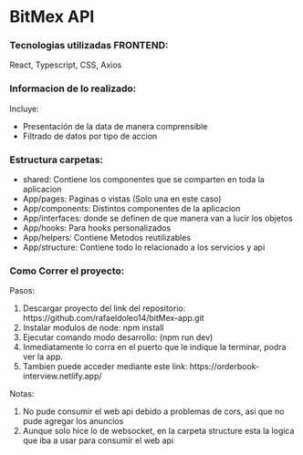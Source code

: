 # BitMex API

<h3>Tecnologias utilizadas FRONTEND:</h3> 
React, Typescript, CSS, Axios

<h3>Informacion de lo realizado:</h3>

Incluye:

<ul>
    <li>Presentación de la data de manera comprensible</li>
    <li>Filtrado de datos por tipo de accion</li>
</ul>

<h3>Estructura carpetas:</h3>

<ul>
    <li>shared: Contiene los componentes que se comparten en toda la aplicacion</li>
    <li>App/pages: Paginas o vistas (Solo una en este caso) </li>
    <li>App/components: Distintos componentes de la aplicacion</li>
    <li>App/interfaces: donde se definen de que manera van a lucir los objetos</li>
    <li>App/hooks: Para hooks personalizados </li>
    <li>App/helpers: Contiene Metodos reutilizables</li>
    <li>App/structure: Contiene todo lo relacionado a los servicios y api </li>
</ul>

<h3>Como Correr el proyecto:</h3>

Pasos:

<ol>
    <li>Descargar proyecto del link del repositorio: https://github.com/rafaeldoleo14/bitMex-app.git</li>
    <li>Instalar modulos de node: npm install</li>
    <li>Ejecutar comando modo desarrollo: (npm run dev)</li>
    <li>Inmediatamente lo corra en el puerto que le indique la terminar, podra ver la app.</li>
    <li>Tambien puede acceder mediante este link: https://orderbook-interview.netlify.app/</li>
</ol>

Notas:

<ol>
    <li>No pude consumir el web api debido a problemas de cors, asi que no pude agregar los anuncios</li>
    <li>Aunque solo hice lo de websocket, en la carpeta structure esta la logica que iba a usar para consumir el web api</li>
    
</ol>
